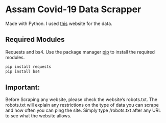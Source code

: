# Assam Covid-19 Data Scrapper

Made with Python. I used [this](https://covid19.assam.gov.in/) website for the data.
## Required Modules

Requests and bs4. Use the package manager [pip](https://pip.pypa.io/en/stable/) to install the required modules.

```bash
pip install requests
pip install bs4
```
## Important:
Before Scraping any website, please check the website’s robots.txt. The robots.txt will explain any restrictions on the type of data you can scrape and how often you can ping the site. Simply type /robots.txt after any URL to see what the website allows.